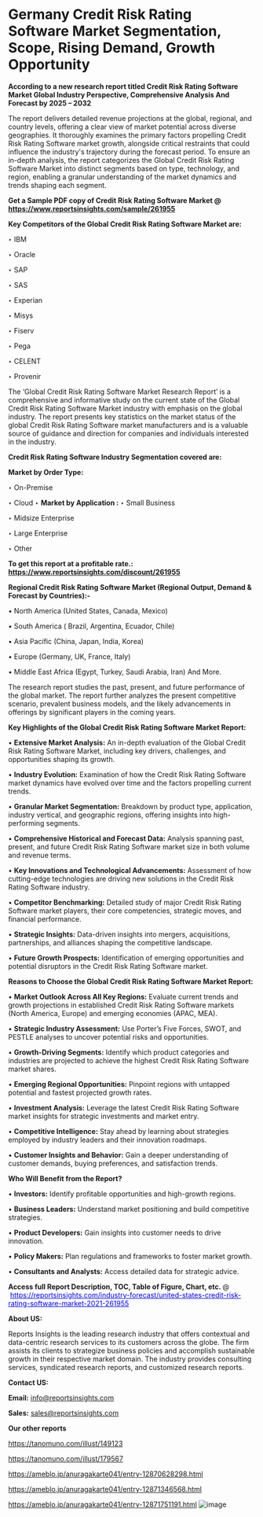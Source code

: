 # Germany Credit Risk Rating Software Market Segmentation, Scope, Rising Demand, Growth Opportunity 

<strong>According to a new research report titled Credit Risk Rating Software Market Global Industry Perspective, Comprehensive Analysis And Forecast by 2025 – 2032</strong>

The report delivers detailed revenue projections at the global, regional, and country levels, offering a clear view of market potential across diverse geographies. It thoroughly examines the primary factors propelling Credit Risk Rating Software market growth, alongside critical restraints that could influence the industry's trajectory during the forecast period. To ensure an in-depth analysis, the report categorizes the Global Credit Risk Rating Software Market into distinct segments based on type, technology, and region, enabling a granular understanding of the market dynamics and trends shaping each segment.

<strong>Get a Sample PDF copy of Credit Risk Rating Software Market </strong><strong>@<a href=https://www.reportsinsights.com/sample/261955 style=color:#0000ff;> https://www.reportsinsights.com/sample/261955</a></strong></font>

<strong>Key Competitors of the Global Credit Risk Rating Software Market are:</strong>

‣ IBM

‣ Oracle

‣ SAP

‣ SAS

‣ Experian

‣ Misys

‣ Fiserv

‣ Pega

‣ CELENT

‣ Provenir

The ‘Global Credit Risk Rating Software Market Research Report’ is a comprehensive and informative study on the current state of the Global Credit Risk Rating Software Market industry with emphasis on the global industry. The report presents key statistics on the market status of the global Credit Risk Rating Software market manufacturers and is a valuable source of guidance and direction for companies and individuals interested in the industry.

<strong>Credit Risk Rating Software Industry Segmentation covered are:</strong>

<strong>Market by Order Type: </strong>

‣ On-Premise

‣ Cloud
‣ 
<strong>Market by Application :</strong>
‣ Small Business

‣ Midsize Enterprise

‣ Large Enterprise

‣ Other

<strong>To get this report at a profitable rate.: <a href=https://www.reportsinsights.com/discount/261955 style=color:#0000ff;>https://www.reportsinsights.com/discount/261955</a></strong></font>

<strong>Regional Credit Risk Rating Software Market (Regional Output, Demand &amp; Forecast by Countries):-</strong>

• North America (United States, Canada, Mexico)

• South America ( Brazil, Argentina, Ecuador, Chile)

• Asia Pacific (China, Japan, India, Korea)

• Europe (Germany, UK, France, Italy)

• Middle East Africa (Egypt, Turkey, Saudi Arabia, Iran) And More.

The research report studies the past, present, and future performance of the global market. The report further analyzes the present competitive scenario, prevalent business models, and the likely advancements in offerings by significant players in the coming years.

<strong>Key Highlights of the Global Credit Risk Rating Software Market Report:</strong>

• <strong>Extensive Market Analysis:</strong> An in-depth evaluation of the Global Credit Risk Rating Software Market, including key drivers, challenges, and opportunities shaping its growth.

• <strong>Industry Evolution:</strong> Examination of how the Credit Risk Rating Software market dynamics have evolved over time and the factors propelling current trends.

• <strong>Granular Market Segmentation:</strong> Breakdown by product type, application, industry vertical, and geographic regions, offering insights into high-performing segments.

• <strong>Comprehensive Historical and Forecast Data:</strong> Analysis spanning past, present, and future Credit Risk Rating Software market size in both volume and revenue terms.

• <strong>Key Innovations and Technological Advancements:</strong> Assessment of how cutting-edge technologies are driving new solutions in the Credit Risk Rating Software industry.

• <strong>Competitor Benchmarking:</strong> Detailed study of major Credit Risk Rating Software market players, their core competencies, strategic moves, and financial performance.

• <strong>Strategic Insights:</strong> Data-driven insights into mergers, acquisitions, partnerships, and alliances shaping the competitive landscape.

• <strong>Future Growth Prospects:</strong> Identification of emerging opportunities and potential disruptors in the Credit Risk Rating Software market.

<strong>Reasons to Choose the Global Credit Risk Rating Software Market Report:</strong>

• <strong>Market Outlook Across All Key Regions:</strong> Evaluate current trends and growth projections in established Credit Risk Rating Software markets (North America, Europe) and emerging economies (APAC, MEA).

• <strong>Strategic Industry Assessment:</strong> Use Porter’s Five Forces, SWOT, and PESTLE analyses to uncover potential risks and opportunities.

• <strong>Growth-Driving Segments:</strong> Identify which product categories and industries are projected to achieve the highest Credit Risk Rating Software market shares.

• <strong>Emerging Regional Opportunities:</strong> Pinpoint regions with untapped potential and fastest projected growth rates.

• <strong>Investment Analysis:</strong> Leverage the latest Credit Risk Rating Software market insights for strategic investments and market entry.

• <strong>Competitive Intelligence:</strong> Stay ahead by learning about strategies employed by industry leaders and their innovation roadmaps.

• <strong>Customer Insights and Behavior:</strong> Gain a deeper understanding of customer demands, buying preferences, and satisfaction trends.

<strong>Who Will Benefit from the Report?</strong>

• <strong>Investors:</strong> Identify profitable opportunities and high-growth regions.

• <strong>Business Leaders:</strong> Understand market positioning and build competitive strategies.

• <strong>Product Developers:</strong> Gain insights into customer needs to drive innovation.

• <strong>Policy Makers:</strong> Plan regulations and frameworks to foster market growth.

• <strong>Consultants and Analysts:</strong> Access detailed data for strategic advice.
</ul>
<strong>Access full Report Description, TOC, Table of Figure, Chart, etc. </strong>@  <a href=https://reportsinsights.com/industry-forecast/united-states-credit-risk-rating-software-market-2021-261955 style=color:#0000ff;>https://reportsinsights.com/industry-forecast/united-states-credit-risk-rating-software-market-2021-261955</a></font>

<strong><strong>About US</strong>:</strong>

Reports Insights is the leading research industry that offers contextual and data-centric research services to its customers across the globe. The firm assists its clients to strategize business policies and accomplish sustainable growth in their respective market domain. The industry provides consulting services, syndicated research reports, and customized research reports.

<strong>Contact US:</strong>

<p class=""""><b>Email:</b> <a href=mailto:info@reportsinsights.com>info@reportsinsights.com</a></p>
<p class=""""><b>Sales:</b> <a href=mailto:sales@reportsinsights.com>sales@reportsinsights.com</a></p>

<strong>Our other reports</strong>

<a href=https://tanomuno.com/illust/149123>https://tanomuno.com/illust/149123</a>

<a href=https://tanomuno.com/illust/179567>https://tanomuno.com/illust/179567</a>

<a href=https://ameblo.jp/anuragakarte041/entry-12870628298.html>https://ameblo.jp/anuragakarte041/entry-12870628298.html</a>

<a href=https://ameblo.jp/anuragakarte041/entry-12871346568.html>https://ameblo.jp/anuragakarte041/entry-12871346568.html</a>

<a href=https://ameblo.jp/anuragakarte041/entry-12871751191.html>https://ameblo.jp/anuragakarte041/entry-12871751191.html</a>
![image](https://github.com/user-attachments/assets/93c06693-ce68-417a-bdee-4ffba3f905ec)
